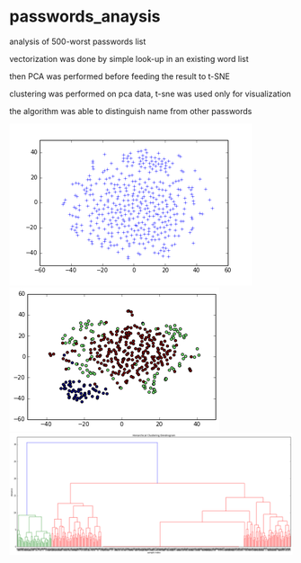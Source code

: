 # passwords_anaysis

analysis of 500-worst passwords list

vectorization was done by simple look-up in an existing word list

then PCA was performed before feeding the result to t-SNE

clustering was performed on pca data, t-sne was used only for visualization

the algorithm was able to distinguish name from other passwords

![alt tag](wordcloud.png)
![alt tag](index.png)
![alt tag](index0.png)
